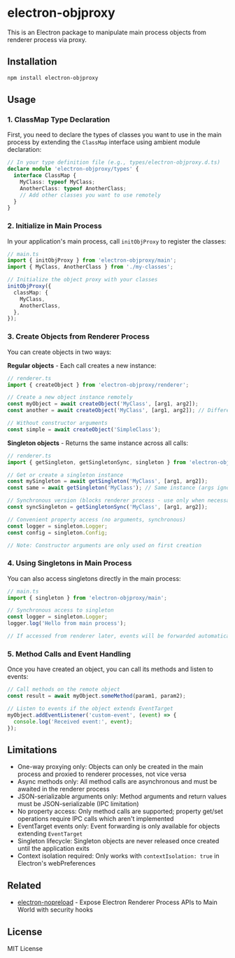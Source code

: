 # electron-objproxy

This is an Electron package to manipulate main process objects from renderer process via proxy.

## Installation

```bash
npm install electron-objproxy
```

## Usage

### 1. ClassMap Type Declaration

First, you need to declare the types of classes you want to use in the main process by extending the `ClassMap` interface using ambient module declaration:

```typescript
// In your type definition file (e.g., types/electron-objproxy.d.ts)
declare module 'electron-objproxy/types' {
  interface ClassMap {
    MyClass: typeof MyClass;
    AnotherClass: typeof AnotherClass;
    // Add other classes you want to use remotely
  }
}
```

### 2. Initialize in Main Process

In your application's main process, call `initObjProxy` to register the classes:

```typescript
// main.ts
import { initObjProxy } from 'electron-objproxy/main';
import { MyClass, AnotherClass } from './my-classes';

// Initialize the object proxy with your classes
initObjProxy({
  classMap: {
    MyClass,
    AnotherClass,
  },
});
```

### 3. Create Objects from Renderer Process

You can create objects in two ways:

**Regular objects** - Each call creates a new instance:

```typescript
// renderer.ts
import { createObject } from 'electron-objproxy/renderer';

// Create a new object instance remotely
const myObject = await createObject('MyClass', [arg1, arg2]);
const another = await createObject('MyClass', [arg1, arg2]); // Different instance

// Without constructor arguments
const simple = await createObject('SimpleClass');
```

**Singleton objects** - Returns the same instance across all calls:

```typescript
// renderer.ts
import { getSingleton, getSingletonSync, singleton } from 'electron-objproxy/renderer';

// Get or create a singleton instance
const mySingleton = await getSingleton('MyClass', [arg1, arg2]);
const same = await getSingleton('MyClass'); // Same instance (args ignored after first creation)

// Synchronous version (blocks renderer process - use only when necessary)
const syncSingleton = getSingletonSync('MyClass', [arg1, arg2]);

// Convenient property access (no arguments, synchronous)
const logger = singleton.Logger;
const config = singleton.Config;

// Note: Constructor arguments are only used on first creation
```

### 4. Using Singletons in Main Process

You can also access singletons directly in the main process:

```typescript
// main.ts
import { singleton } from 'electron-objproxy/main';

// Synchronous access to singleton
const logger = singleton.Logger;
logger.log('Hello from main process');

// If accessed from renderer later, events will be forwarded automatically
```

### 5. Method Calls and Event Handling

Once you have created an object, you can call its methods and listen to events:

```typescript
// Call methods on the remote object
const result = await myObject.someMethod(param1, param2);

// Listen to events if the object extends EventTarget
myObject.addEventListener('custom-event', (event) => {
  console.log('Received event:', event);
});
```

## Limitations

- One-way proxying only: Objects can only be created in the main process and proxied to renderer processes, not vice versa
- Async methods only: All method calls are asynchronous and must be awaited in the renderer process
- JSON-serializable arguments only: Method arguments and return values must be JSON-serializable (IPC limitation)
- No property access: Only method calls are supported; property get/set operations require IPC calls which aren't implemented
- EventTarget events only: Event forwarding is only available for objects extending `EventTarget`
- Singleton lifecycle: Singleton objects are never released once created until the application exits
- Context isolation required: Only works with `contextIsolation: true` in Electron's webPreferences

## Related

- [electron-nopreload](https://github.com/nak2k/electron-nopreload) - Expose Electron Renderer Process APIs to Main World with security hooks

## License

MIT License
